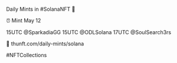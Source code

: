 Daily Mints in #SolanaNFT 🚀

⏰ Mint May 12

15UTC @SparkadiaGG
15UTC @ODLSolana
17UTC @SoulSearch3rs

🔗 thunft.com/daily-mints/solana

#NFTCollections